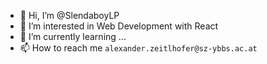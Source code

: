 - 👋 Hi, I’m @SlendaboyLP
- 👀 I’m interested in Web Development with React
- 🌱 I’m currently learning ...
- 📫 How to reach me `alexander.zeitlhofer@sz-ybbs.ac.at`

<!---
SlendaboyLP/SlendaboyLP is a ✨ special ✨ repository because its `README.md` (this file) appears on your GitHub profile.
You can click the Preview link to take a look at your changes.
--->
